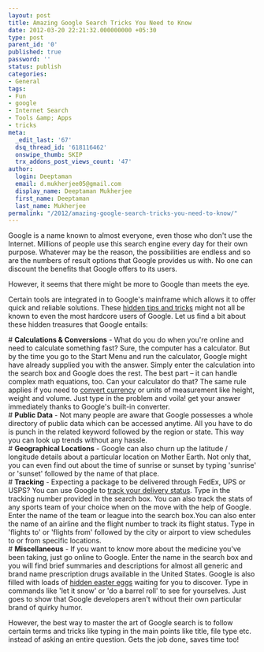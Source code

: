 ```yaml
---
layout: post
title: Amazing Google Search Tricks You Need to Know
date: 2012-03-20 22:21:32.000000000 +05:30
type: post
parent_id: '0'
published: true
password: ''
status: publish
categories:
- General
tags:
- Fun
- google
- Internet Search
- Tools &amp; Apps
- tricks
meta:
  _edit_last: '67'
  dsq_thread_id: '618116462'
  onswipe_thumb: SKIP
  trx_addons_post_views_count: '47'
author:
  login: Deeptaman
  email: d.mukherjee05@gmail.com
  display_name: Deeptaman Mukherjee
  first_name: Deeptaman
  last_name: Mukherjee
permalink: "/2012/amazing-google-search-tricks-you-need-to-know/"
---
```

<p>Google is a name known to almost everyone, even those who don't use the Internet. Millions of people use this search engine every day for their own purpose. Whatever may be the reason, the possibilities are endless and so are the numbers of result options that Google provides us with. No one can discount the benefits that Google offers to its users. </p>
<p>However, it seems that there might be more to Google than meets the eye.</p>
<p><!--more--></p>
<p>Certain tools are integrated in to Google's mainframe which allows it to offer quick and reliable solutions. These <a href="http://www.thegeekstuff.com/2009/06/expertise-in-google-search/">hidden tips and tricks</a> might not all be known to even the most hardcore users of Google. Let us find a bit about these hidden treasures that Google entails:</p>
<p># <strong>Calculations & Conversions</strong> - What do you do when you're online and need to calculate something fast? Sure, the computer has a calculator. But by the time you go to the Start Menu and run the calculator, Google might have already supplied you with the answer. Simply enter the calculation into the search box and Google does the rest. The best part &#8211; it can handle complex math equations, too. Can your calculator do that? The same rule applies if you need to <a href="http://www.google.com/finance/converter">convert currency</a> or units of measurement like height, weight and volume. Just type in the problem and voila! get your answer immediately thanks to Google's built-in converter.<br />
# <strong>Public Data</strong> - Not many people are aware that Google possesses a whole directory of public data which can be accessed anytime. All you have to do is punch in the related keyword followed by the region or state. This way you can look up trends without any hassle.<br />
# <strong>Geographical Locations</strong> - Google can also churn up the latitude / longitude details about a particular location on Mother Earth. Not only that, you can even find out about the time of sunrise or sunset by typing 'sunrise' or 'sunset' followed by the name of that place.<br />
# <strong>Tracking</strong> - Expecting a package to be delivered through FedEx, UPS or USPS? You can use Google to <a href="http://code.google.com/apis/checkout/developer/checkout_analytics_integration.html">track your delivery status</a>. Type in the tracking number provided in the search box. You can also track the stats of any sports team of your choice when on the move with the help of Google. Enter the name of the team or league into the search box.You can also enter the name of an airline and the flight number to track its flight status. Type in 'flights to' or 'flights from' followed by the city or airport to view schedules to or from specific locations.<br />
# <strong>Miscellaneous</strong> - If you want to know more about the medicine you've been taking, just go online to Google. Enter the name in the search box and you will find brief summaries and descriptions for almost all generic and brand name prescription drugs available in the United States. Google is also filled with loads of <a href="http://news.cnet.com/8301-30685_3-57318776-264/beyond-the-barrel-roll-googles-easter-eggs/">hidden easter eggs</a> waiting for you to discover. Type in commands like 'let it snow' or 'do a barrel roll' to see for yourselves. Just goes to show that Google developers aren't without their own particular brand of quirky humor. </p>
<p>However, the best way to master the art of Google search is to follow certain terms and tricks like typing in the main points like title, file type etc. instead of asking an entire question. Gets the job done, saves time too!</p>
